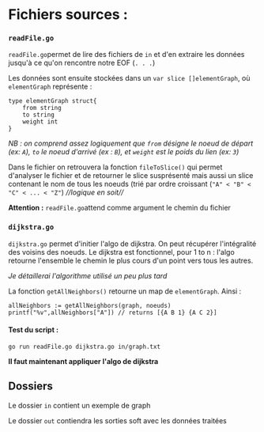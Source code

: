 # Fichiers sources :

### `readFile.go`
`readFile.go`permet de lire des fichiers de `in` et d'en extraire les données jusqu'à ce qu'on rencontre notre EOF (`. . .`)


Les données sont ensuite stockées dans un `var slice []elementGraph`, où `elementGraph` représente :

	type elementGraph struct{
		from string
		to string
		weight int
	}

*NB :  on comprend assez logiquement que `from` désigne le noeud de départ (ex: `A`), `to` le noeud d'arrivé (ex : `B`), et `weight` est le poids du lien (ex: `3`)*

Dans le fichier on retrouvera la fonction `fileToSlice()` qui permet d'analyser le fichier et de retourner le slice susprésenté mais aussi un slice contenant le nom de tous les noeuds (trié par ordre croissant (`"A" < "B" < "C" < ... < "Z"`) *//logique en soit//*


**Attention :** `readFile.go`attend comme argument le chemin du fichier 

### `dijkstra.go`
`dijkstra.go` permet d'initier l'algo de dijkstra. On peut récupérer l'intégralité des voisins des noeuds.
Le dijkstra est fonctionnel, pour 1 to n : l'algo retourne l'ensemble le chemin le plus cours d'un point vers tous les autres.

*Je détaillerai l'algorithme utilisé un peu plus tard*


La fonction ``getAllNeighbors()`` retourne un map de `elementGraph`. Ainsi :

    allNeighbors := getAllNeighbors(graph, noeuds)
    printf("%v",allNeighbors["A"]) // returns [{A B 1} {A C 2}]
    
   
#### Test du script :
	go run readFile.go dijkstra.go in/graph.txt
**Il faut maintenant appliquer l'algo de dijkstra**

## Dossiers
Le dossier `in` contient un exemple de graph

Le dossier `out` contiendra les sorties soft avec les données traitées
